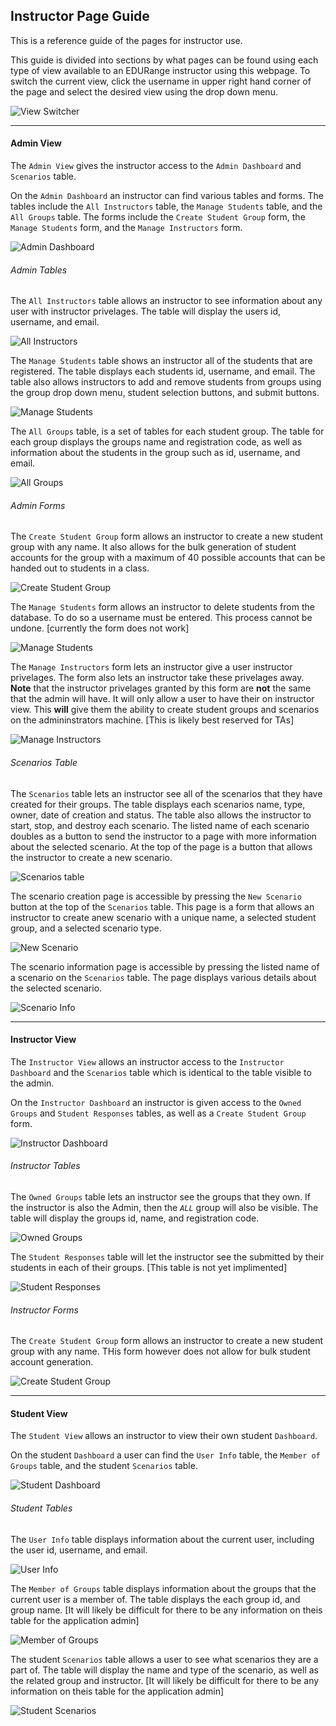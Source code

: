 ## Instructor Page Guide

This is a reference guide of the pages for instructor use.


This guide is divided into sections by what pages can be found using each type of view available to an EDURange instructor using this webpage. To switch the current view, click the username in upper right hand corner of the page and select the desired view using the drop down menu.

![View Switcher](/assets/inst/page_guide/viewSwitcher.png)



---


#### Admin View

The `Admin View` gives the instructor access to the `Admin Dashboard` and `Scenarios` table.


On the `Admin Dashboard` an instructor can find various tables and forms. The tables include the `All Instructors` table, the `Manage Students` table, and the `All Groups` table. The forms include the `Create Student Group` form, the `Manage Students` form, and the `Manage Instructors` form.

![Admin Dashboard](/assets/inst/page_guide/adminDash.png)



###### Admin Tables


The `All Instructors` table allows an instructor to see information about any user with instructor privelages. The table will display the users id, username, and email.

![All Instructors](/assets/inst/page_guide/admin/allInstructors.png)



The `Manage Students` table shows an instructor all of the students that are registered. The table displays each students id, username, and email. The table also allows instructors to add and remove students from groups using the group drop down menu, student selection buttons, and submit buttons.

![Manage Students](/assets/inst/page_guide/admin/manageStudents.png)



The `All Groups` table, is a set of tables for each student group. The table for each group displays the groups name and registration code, as well as information about the students in the group such as id, username, and email.

![All Groups](/assets/inst/page_guide/admin/allGroups.png)



###### Admin Forms


The `Create Student Group` form allows an instructor to create a new student group with any name. It also allows for the bulk generation of student accounts for the group with a maximum of 40 possible accounts that can be handed out to students in a class.

![Create Student Group](/assets/inst/page_guide/admin/groupMaker.png)



The `Manage Students` form allows an instructor to delete students from the database. To do so a username must be entered. This process cannot be undone. [currently the form does not work]

![Manage Students](/assets/inst/page_guide/admin/studentManager.png)



The `Manage Instructors` form lets an instructor give a user instructor privelages. The form also lets an instructor take these privelages away. **Note** that the instructor privelages granted by this form are **not** the same that the admin will have. It will only allow a user to have their on instructor view. This **will** give them the ability to create student groups and scenarios on the admininstrators machine. [This is likely best reserved for TAs]

![Manage Instructors](/assets/inst/page_guide/admin/instructorManager.png)



###### Scenarios Table


The `Scenarios` table lets an instructor see all of the scenarios that they have created for their groups. The table displays each scenarios name, type, owner, date of creation and status. The table also allows the instructor to start, stop, and destroy each scenario. The listed name of each scenario doubles as a button to send the instructor to a page with more information about the selected scenario. At the top of the page is a button that allows the instructor to create a new scenario.

![Scenarios table](/assets/inst/page_guide/scenarios.png)



The scenario creation page is accessible by pressing the `New Scenario` button at the top of the `Scenarios` table. This page is a form that allows an instructor to create anew scenario with a unique name, a selected student group, and a selected scenario type.

![New Scenario](/assets/inst/page_guide/scenarios/scenarioMaker.png)



The scenario information page is accessible by pressing the listed name of a scenario on the `Scenarios` table. The page displays various details about the selected scenario.

![Scenario Info](/assets/inst/page_guide/scenarios/scenarioInfo.png)



---


#### Instructor View


The `Instructor View` allows an instructor access to the `Instructor Dashboard` and the `Scenarios` table which is identical to the table visible to the admin.


On the `Instructor Dashboard` an instructor is given access to the `Owned Groups` and `Student Responses` tables, as well as a `Create Student Group` form.

![Instructor Dashboard](/assets/inst/page_guide/instructorDash.png)



###### Instructor Tables


The `Owned Groups` table lets an instructor see the groups that they own. If the instructor is also the Admin, then the *`ALL`* group will also be visible. The table will display the groups id, name, and registration code.

![Owned Groups](/assets/inst/page_guide/instructor/ownedGroups.png)



The `Student Responses` table will let the instructor see the submitted by their students in each of their groups. [This table is not yet implimented]

![Student Responses](/assets/inst/page_guide/instructor/studentResponses.png)



###### Instructor Forms


The `Create Student Group` form allows an instructor to create a new student group with any name. THis form however does not allow for bulk student account generation.

![Create Student Group](/assets/inst/page_guide/instructor/groupMaker.png)



---


#### Student View


The `Student View` allows an instructor to view their own student `Dashboard`.

On the student `Dashboard` a user can find the `User Info` table, the `Member of Groups` table, and the student `Scenarios` table.

![Student Dashboard](/assets/inst/page_guide/studentDash.png)



###### Student Tables


The `User Info` table displays information about the current user, including the user id, username, and email.

![User Info](/assets/inst/page_guide/student/userInfo.png)



The `Member of Groups` table displays information about the groups that the current user is a member of. The table displays the each group id, and group name. [It will likely be difficult for there to be any information on theis table for the application admin]

![Member of Groups](/assets/inst/page_guide/student/groups.png)



The student `Scenarios` table allows a user to see what scenarios they are a part of. The table will display the name and type of the scenario, as well as the related group and instructor. [It will likely be difficult for there to be any information on theis table for the application admin]

![Student Scenarios](/assets/inst/page_guide/student/scenarios.png)


